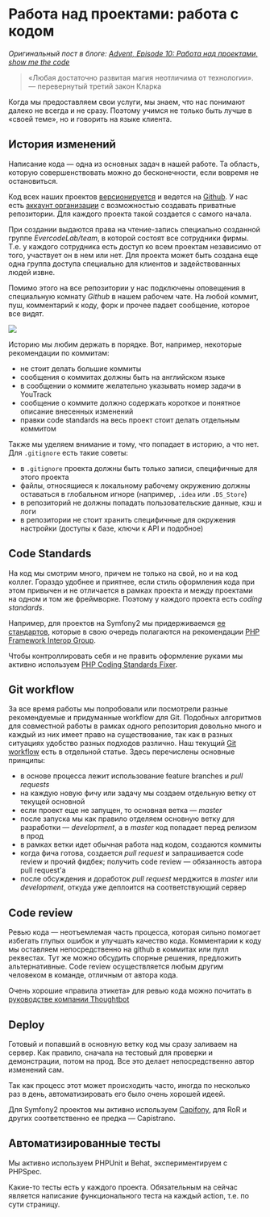 # Работа над проектами: работа с кодом

*Оригинальный пост в блоге: [Advent, Episode 10: Работа над проектами, show me the code](http://blog.evercodelab.com/advent-episode10-projects-show-me-the-code/)*

> «Любая достаточно развитая магия неотличима от технологии». — перевернутый третий закон Кларка

Когда мы предоставляем свои услуги, мы знаем, что нас понимают далеко не всегда и не сразу. Поэтому учимся не только быть лучше в «своей теме», но и говорить на языке клиента.

## История изменений

Написание кода — одна из основных задач в нашей работе. Та область, которую совершенствовать можно до бесконечности, если вовремя не остановиться.

Код всех наших проектов [версионируется](https://ru.wikipedia.org/wiki/%D0%A1%D0%B8%D1%81%D1%82%D0%B5%D0%BC%D0%B0_%D1%83%D0%BF%D1%80%D0%B0%D0%B2%D0%BB%D0%B5%D0%BD%D0%B8%D1%8F_%D0%B2%D0%B5%D1%80%D1%81%D0%B8%D1%8F%D0%BC%D0%B8) и ведется на [Github](http://github.com). У нас есть [аккаунт организации](https://github.com/EvercodeLab) с возможностью создавать приватные репозитории. Для каждого проекта такой создается с самого начала.

При создании выдаются права на чтение-запись специально созданной группе *EvercodeLab/team*, в которой состоят все сотрудники фирмы. Т.е. у каждого сотрудника есть доступ ко всем проектам независимо от того, участвует он в нем или нет. Для проекта может быть создана еще одна группа доступа специально для клиентов и задействованных людей извне.

Помимо этого на все репозитории у нас подключены оповещения в специальную комнату *Github* в нашем рабочем чате. На любой коммит, пуш, комментарий к коду, форк и прочее падает сообщение, которое все видят.

<img align="center"  src="http://blog.evercodelab.com/assets/images/advent/10/notify.jpg" data-caption="оповещения c github в hipchat" />

Историю мы любим держать в порядке. Вот, например, некоторые рекомендации по коммитам:

* не стоит делать большие коммиты
* сообщения о коммитах должны быть на английском языке
* в сообщении о коммите желательно указывать номер задачи в YouTrack
* сообщение о коммите должно содержать короткое и понятное описание внесенных изменений
* правки code standards на весь проект стоит делать отдельным коммитом

Также мы уделяем внимание и тому, что попадает в историю, а что нет. Для `.gitignore` есть такие советы:

* в `.gitignore` проекта должны быть только записи, специфичные для этого проекта
* файлы, относящиеся к локальному рабочему окружению должны оставаться в глобальном игноре (например, `.idea` или `.DS_Store`)
* в репозиторий не должны попадать пользовательские данные, кэш и логи
* в репозитории не стоит хранить специфичные для окружения настройки (доступы к базе, ключи к API и подобное)

## Code Standards

На код мы смотрим много, причем не только на свой, но и на код коллег. Гораздо удобнее и приятнее, если стиль оформления кода при этом привычен и не отличается в рамках проекта и между проектами на одном и том же фреймворке. Поэтому у каждого проекта есть *coding standards*.

Например, для проектов на Symfony2 мы придерживаемся [ее стандартов](http://symfony.com/doc/current/contributing/code/standards.html), которые в свою очередь полагаются на рекомендации [PHP Framework Interop Group](http://www.php-fig.org/).

Чтобы контроллировать себя и не править оформление руками мы активно используем [PHP Coding Standards Fixer](http://cs.sensiolabs.org/).

## Git workflow

За все время работы мы попробовали или посмотрели разные рекомендуемые и придуманные workflow для Git. Подобных алгоритмов для совместной работы в рамках одного репозитория довольно много и каждый из них имеет право на существование, так как в разных ситуациях удобство разных подходов различно. Наш текущий [Git workflow](/code_work/git_workflow.md) есть в отдельной статье. Здесь перечислены основные принципы:

* в основе процесса лежит использование feature branches и *pull requests*
* на каждую новую фичу или задачу мы создаем отдельную ветку от текущей основной
* если проект еще не запущен, то основная ветка — *master*
* после запуска мы как правило отделяем основную ветку для разработки — *development*, а в *master* код попадает перед релизом в прод
* в рамках ветки идет обычная работа над кодом, создаются коммиты
* когда фича готова, создается *pull request* и запрашивается code review и прочий фидбек; получить code review — обязанность автора pull request'а
* после обсуждения и доработок *pull request* мерджится в *master* или *development*, откуда уже деплоится на соответствующий сервер

## Code review

Ревью кода — неотъемлемая часть процесса, которая сильно помогает избегать глупых ошибок и улучшать качество кода. Комментарии к коду мы оставляем непосредственно на github в коммитах или пулл реквестах. Тут же можно обсудить спорные решения, предложить альтернативные. Code review осуществляется любым другим человеком в команде, отличным от автора кода.

Очень хорошие «правила этикета» для ревью кода можно почитать в [руководстве компании Thoughtbot](https://github.com/thoughtbot/guides/tree/master/code-review)

## Deploy

Готовый и попавший в основную ветку код мы сразу заливаем на сервер. Как правило, сначала на тестовый для проверки и демонстрации, потом на прод. Все это делает непосредственно автор изменений сам.

Так как процесс этот может происходить часто, иногда по несколько раз в день, автоматизировать его было очень хорошей идеей.

Для Symfony2 проектов мы активно используем [Capifony](http://capifony.org/), для RoR и других соответственно ее предка — Capistrano.

## Автоматизированные тесты

Мы активно используем PHPUnit и Behat, экспериментируем с PHPSpec.

Какие-то тесты есть у каждого проекта. Обязательным на сейчас является написание функционального теста на каждый action, т.е. по сути страницу.
